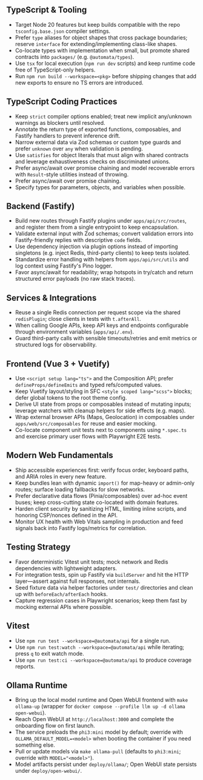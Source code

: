 ## TypeScript & Tooling
- Target Node 20 features but keep builds compatible with the repo `tsconfig.base.json` compiler settings.
- Prefer `type` aliases for object shapes that cross package boundaries; reserve `interface` for extending/implementing class-like shapes.
- Co-locate types with implementation when small, but promote shared contracts into `packages/` (e.g. `@automata/types`).
- Use `tsx` for local execution (`npm run dev` scripts) and keep runtime code free of TypeScript-only helpers.
- Run `npm run build --workspace=<pkg>` before shipping changes that add new exports to ensure no TS errors are introduced.

## TypeScript Coding Practices
- Keep `strict` compiler options enabled; treat new implicit any/unknown warnings as blockers until resolved.
- Annotate the return type of exported functions, composables, and Fastify handlers to prevent inference drift.
- Narrow external data via Zod schemas or custom type guards and prefer `unknown` over `any` when validation is pending.
- Use `satisfies` for object literals that must align with shared contracts and leverage exhaustiveness checks on discriminated unions.
- Prefer async/await over promise chaining and model recoverable errors with `Result`-style utilities instead of throwing.
- Prefer async/await over promise chaining.
- Specify types for parameters, objects, and variables when possible.

## Backend (Fastify)
- Build new routes through Fastify plugins under `apps/api/src/routes`, and register them from a single entrypoint to keep encapsulation.
- Validate external input with Zod schemas; convert validation errors into Fastify-friendly replies with descriptive `code` fields.
- Use dependency injection via plugin options instead of importing singletons (e.g. inject Redis, third-party clients) to keep tests isolated.
- Standardize error handling with helpers from `apps/api/src/utils` and log context using Fastify's Pino logger.
- Favor async/await for readability; wrap hotspots in try/catch and return structured error payloads (no raw stack traces).

## Services & Integrations
- Reuse a single Redis connection per request scope via the shared `redisPlugin`; close clients in tests with `t.afterAll`.
- When calling Google APIs, keep API keys and endpoints configurable through environment variables (`apps/api/.env`).
- Guard third-party calls with sensible timeouts/retries and emit metrics or structured logs for observability.

## Frontend (Vue 3 + Vuetify)
- Use `<script setup lang="ts">` and the Composition API; prefer `defineProps/defineEmits` and typed refs/computed values.
- Keep Vuetify layout/styling in SFC `<style scoped lang="scss">` blocks; defer global tokens to the root theme config.
- Derive UI state from props or composables instead of mutating inputs; leverage watchers with cleanup helpers for side effects (e.g. maps).
- Wrap external browser APIs (Maps, Geolocation) in composables under `apps/web/src/composables` for reuse and easier mocking.
- Co-locate component unit tests next to components using `*.spec.ts` and exercise primary user flows with Playwright E2E tests.

## Modern Web Fundamentals
- Ship accessible experiences first: verify focus order, keyboard paths, and ARIA roles in every new feature.
- Keep bundles lean with dynamic `import()` for map-heavy or admin-only routes; surface loading fallbacks for slow networks.
- Prefer declarative data flows (Pinia/composables) over ad-hoc event buses; keep cross-cutting state co-located with domain features.
- Harden client security by sanitizing HTML, limiting inline scripts, and honoring CSP/nonces defined in the API.
- Monitor UX health with Web Vitals sampling in production and feed signals back into Fastify logs/metrics for correlation.

## Testing Strategy
- Favor deterministic Vitest unit tests; mock network and Redis dependencies with lightweight adapters.
- For integration tests, spin up Fastify via `buildServer` and hit the HTTP layer—assert against full responses, not internals.
- Seed fixture data via helper factories under `test/` directories and clean up with `beforeEach/afterEach` hooks.
- Capture regression cases in Playwright scenarios; keep them fast by mocking external APIs where possible.

## Vitest
- Use `npm run test --workspace=@automata/api` for a single run.
- Use `npm run test:watch --workspace=@automata/api` while iterating; press `q` to exit watch mode.
- Use `npm run test:ci --workspace=@automata/api` to produce coverage reports.

## Ollama Runtime
- Bring up the local model runtime and Open WebUI frontend with `make ollama-up` (wrapper for `docker compose --profile llm up -d ollama open-webui`).
- Reach Open WebUI at `http://localhost:3000` and complete the onboarding flow on first launch.
- The service preloads the `phi3:mini` model by default; override with `OLLAMA_DEFAULT_MODEL=<model>` when booting the container if you need something else.
- Pull or update models via `make ollama-pull` (defaults to `phi3:mini`; override with `MODEL="<model>"`).
- Model artifacts persist under `deploy/ollama/`; Open WebUI state persists under `deploy/open-webui/`.
